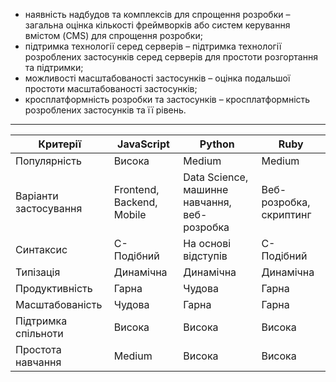 - наявність надбудов та комплексів для спрощення розробки – загальна оцінка кількості фреймворків або систем керування вмістом (CMS) для спрощення розробки;
- підтримка технології серед серверів – підтримка технології розроблених застосунків серед серверів для простоти розгортання та підтримки;
- можливості масштабованості застосунків – оцінка подальшої простоти масштабованості застосунків;
- кросплатформність розробки та застосунків – кросплатформність розроблених застосунків та її рівень.

---

| Критерії              | JavaScript                | Python                                       | Ruby                    |
| --------------------- | ------------------------- | -------------------------------------------- | ----------------------- |
| Популярність          | Висока                    | Medium                                       | Medium                  |
| Варіанти застосування | Frontend, Backend, Mobile | Data Science, машинне навчання, веб-розробка | Веб-розробка, скриптинг |
| Синтаксис             | С-Подібний                | На основі відступів                          | С-Подібний              |
| Типізація             | Динамічна                 | Динамічна                                    | Динамічна               |
| Продуктивність        | Гарна                     | Чудова                                       | Гарна                   |
| Масштабованість       | Чудова                    | Гарна                                        | Гарна                   |
| Підтримка спільноти   | Висока                    | Висока                                       | Висока                  |
| Простота навчання     | Medium                    | Висока                                       | Висока                  |
